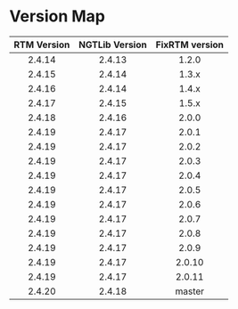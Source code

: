 # Version Map

| RTM Version | NGTLib Version | FixRTM version |
| :---------: | :------------: | :------------: |
| 2.4.14      | 2.4.13         | 1.2.0          |
| 2.4.15      | 2.4.14         | 1.3.x          |
| 2.4.16      | 2.4.14         | 1.4.x          |
| 2.4.17      | 2.4.15         | 1.5.x          |
| 2.4.18      | 2.4.16         | 2.0.0         |
| 2.4.19      | 2.4.17         | 2.0.1          |
| 2.4.19      | 2.4.17         | 2.0.2          |
| 2.4.19      | 2.4.17         | 2.0.3          |
| 2.4.19      | 2.4.17         | 2.0.4          |
| 2.4.19      | 2.4.17         | 2.0.5          |
| 2.4.19      | 2.4.17         | 2.0.6          |
| 2.4.19      | 2.4.17         | 2.0.7          |
| 2.4.19      | 2.4.17         | 2.0.8          |
| 2.4.19      | 2.4.17         | 2.0.9          |
| 2.4.19      | 2.4.17         | 2.0.10         |
| 2.4.19      | 2.4.17         | 2.0.11         |
| 2.4.20      | 2.4.18         | master         |
